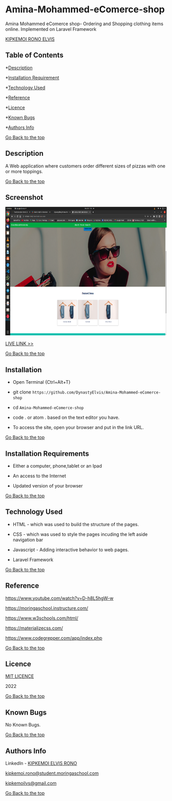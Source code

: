 # Amina-Mohammed-eComerce-shop
Amina Mohammed eComerce shop- Ordering and Shopping clothing items online. Implemented on Laravel Framework

[KIPKEMOI RONO ELVIS](https://github.com/DynastyElvis)



## Table of Contents

*[Description](#Description)


*[Installation Requirement](#Installation-Requirements)


*[Technology Used](#Technology-Used)


*[Reference](#Reference)


*[Licence](#Licence)


*[Known Bugs](#Known-Bugs)


*[Authors Info](#Authors-Info)





[Go Back to the top](#Amina-Mohammed-eComerce-shop)
## Description
A Web application where customers order different sizes of pizzas with one or more toppings. 


[Go Back to the top](#Amina-Mohammed-eComerce-shop)

## Screenshot
<img src="https://github.com/DynastyElvis/Amina-Mohammed-eComerce-shop/blob/main/Screenshot%20from%202022-03-30%2011-53-49.png" width="800px" height="400px">

[LIVE LINK >>](https://dynastyelvis.github.io/PIZZA-Palace/)



[Go Back to the top](#Amina-Mohammed-eComerce-shop)

## Installation
* Open Terminal {Ctrl+Alt+T}

* git clone ```https://github.com/DynastyElvis/Amina-Mohammed-eComerce-shop```

* cd ```Amina-Mohammed-eComerce-shop```

* code . or atom . based on the text editor you have.

* To access the site, open your browser and put in the link URL.


[Go Back to the top](#Amina-Mohammed-eComerce-shop)

## Installation Requirements

* Either a computer, phone,tablet or an Ipad

* An access to the Internet

* Updated version of your browser

[Go Back to the top](#Amina-Mohammed-eComerce-shop)

## Technology Used
* HTML - which was used to build the structure of the pages.

* CSS - which was used to style the pages incuding the left aside navigation bar

* Javascript - Adding interactive behavior to web pages.

* Laravel Framework 

[Go Back to the top](#Amina-Mohammed-eComerce-shop)

## Reference
https://www.youtube.com/watch?v=D-h8L5hgW-w

https://moringaschool.instructure.com/ 

https://www.w3schools.com/html/

https://materializecss.com/

https://www.codegrepper.com/app/index.php

[Go Back to the top](#Amina-Mohammed-eComerce-shop)

## Licence

[MIT LICENCE](https://github.com/DynastyElvis/Amina-Mohammed-eComerce-shop/blob/main/LICENSE)

2022

[Go Back to the top](#Amina-Mohammed-eComerce-shop)

## Known Bugs

No Known Bugs.

[Go Back to the top](#Amina-Mohammed-eComerce-shop)

## Authors Info
LinkedIn - [KIPKEMOI ELVIS RONO](https://www.linkedin.com/in/elvis-rono-aa3548209/)

kipkemoi.rono@student.moringaschool.com

kipkemoilvs@gmail.com

[Go Back to the top](#Amina-Mohammed-eComerce-shop)



